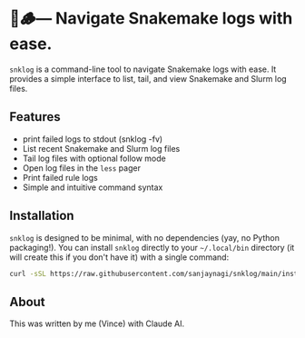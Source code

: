 # 🐍🪵—  Navigate Snakemake logs with ease.

`snklog` is a command-line tool to navigate Snakemake logs with ease. It provides a simple interface to list, tail, and view Snakemake and Slurm log files.

## Features

- print failed logs to stdout (snklog -fv)
- List recent Snakemake and Slurm log files
- Tail log files with optional follow mode
- Open log files in the `less` pager
- Print failed rule logs
- Simple and intuitive command syntax

## Installation

`snklog` is designed to be minimal, with no dependencies (yay, no Python packaging!). You can 
install `snklog` directly to your `~/.local/bin` directory (it will create this if you don't have it)
with a single command:

```bash
curl -sSL https://raw.githubusercontent.com/sanjaynagi/snklog/main/install.sh | bash
```

## About

This was written by me (Vince) with Claude AI.
